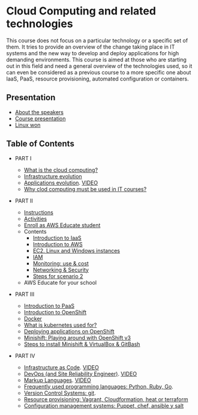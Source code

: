 # Cloud Computing and related technologies

This course does not focus on a particular technology or a specific
set of them. It tries to provide  an overview of the change taking
place in IT systems and the new way to develop and deploy
applications for high demanding environments. This course is aimed at
those who are starting out in this field and need a general overview
of the technologies used, so it can even be considered as a previous
course to a more specific one about IaaS, PaaS, resource provisioning,
automated configuration or containers.

## Presentation

* [About the speakers](https://iesgn.github.io/cloudandrelated/about-speakers.html#/)
* [Course presentation](https://iesgn.github.io/cloudandrelated/presentation.html#/)
* [Linux won](https://iesgn.github.io/cloudandrelated/linux-won.html#/)

## Table of Contents

* PART I
  - [What is the cloud computing?](https://iesgn.github.io/cloudandrelated/intro-cloud.html#/)
  - [Infrastructure evolution](https://iesgn.github.io/cloudandrelated/infra-evolution.html#/)
  - [Applications evolution](https://iesgn.github.io/cloudandrelated/app-evolution.html#/). [VIDEO](https://youtu.be/CIVPS8sUVlM)
  - [Why clod computing must be used in IT courses?](https://youtu.be/2AMgEB2Fm3g)

* PART II
  - [Instructions](https://iesgn.github.io/cloudandrelated/iaas-intructions.html#/)
  - [Activities](https://docs.google.com/presentation/d/1kNtrR-iPgkeAsoJ_lsEvEV7w5N-i82kv85DpThmjqFw/edit?usp=sharing)
  - [Enroll as AWS Educate student](https://docs.google.com/presentation/d/1YbkEnfNz72zNuUpFcbpyhvAiLh6QaSVUqKM0mWrkNBo/edit?usp=sharing) 
  - Contents
    + [Introduction to IaaS](https://drive.google.com/file/d/1C1_ATJWkIxHGUcxKixiYU1XkzlKEsmpS/view?usp=sharing)
    + [Introduction to AWS](https://drive.google.com/file/d/13HJBw-XdbiLjueW3f04iEAqh_5rwHooI/view?usp=sharing)
    + [EC2. Linux and Windows instances](https://drive.google.com/file/d/14IZ926uIpykP6y0UPJ5byVhIbiWZfjF7/view?usp=sharing) 
    + [IAM](https://drive.google.com/file/d/1VtM1GYBuHBGkDIGpAr6vhG2_Xxr_Azmr/view?usp=sharing) 
    + [Monitoring: use & cost](https://drive.google.com/file/d/1YzDzj5tz2Zq6G9rK1K_YQVNwcFoCsbJf/view?usp=sharing)
    + [Networking & Security](https://drive.google.com/file/d/1KgDmtcGVBmOlF3N39Bx7bGV7P5p4D6p9/view?usp=sharing)
    + [Steps for scenario 2](https://drive.google.com/file/d/1riYtCpXRJ-pITV_lGHkOgZGyH3LDUYz2/view?usp=sharing)
  - AWS Educate for your school	


* PART III
  <!-- - Containers: Systems containers like LXC vs applications containers like docker -->
  <!-- - Containers orchestration: kubernetes -->
  <!-- - Containers on IaaS -->
  <!-- - Containers on PaaS -->
  - [Introduction to PaaS](https://iesgn.github.io/cloudandrelated/paas.html#/)
  - [Introduction to OpenShift](https://iesgn.github.io/cloudandrelated/openshift.html#/)
  - [Docker](https://iesgn.github.io/cloudandrelated/docker.html#/)
  - [What is kubernetes used for?](https://iesgn.github.io/cloudandrelated/kubernetes.html#/)
  - [Deploying applications on OpenShift](https://iesgn.github.io/cloudandrelated/deploying_apps_openshift.html#/)
  - [Minishift: Playing around with OpenShift v3](minishift.md)
  - [Steps to install Minishift &  VirtualBox  &    GitBash](https://drive.google.com/file/d/1veGl9b-5NIaDjx5x6X8A7g9Gmq9cnLMc/view?usp=sharing)	
* PART IV
  - [Infrastructure as Code](https://iesgn.github.io/cloudandrelated/infra_as_code.html#/). [VIDEO](https://youtu.be/Jcx5sbl5teE)
  - [DevOps (and Site Reliability Engineer)](https://iesgn.github.io/cloudandrelated/devops.html#/). [VIDEO](https://youtu.be/qE1Kqjm5FjM)
  - [Markup Languages](https://iesgn.github.io/cloudandrelated/markup.html#/). [VIDEO](https://youtu.be/1YjjSEopeA4)
  - [Frequently used programming languages: Python, Ruby, Go](https://iesgn.github.io/cloudandrelated/languages.html#/).
  - [Version Control Systems: git](https://iesgn.github.io/cloudandrelated/control_version.html#/).
  - [Resource provisioning: Vagrant, Cloudformation, heat or terraform](https://iesgn.github.io/cloudandrelated/resource_prov.html)
  - [Configuration management systems: Puppet, chef, ansible y salt](https://iesgn.github.io/cloudandrelated/conf_management.html)

